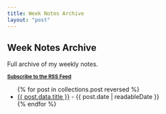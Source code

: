 ```yaml
---
title: Week Notes Archive
layout: "post"
---
```

<h2>Week Notes Archive</h2>
<p>Full archive of my weekly notes.</p>
<p><sub><strong><a href="/feed/feed.xml">Subscribe to the RSS Feed</a></strong></sub></p>

<ul>
{% for post in collections.post reversed %}
<li><a href="{{post.url}}">{{ post.data.title }}</a> - {{ post.date | readableDate }}</li>
{% endfor %}
</ul>